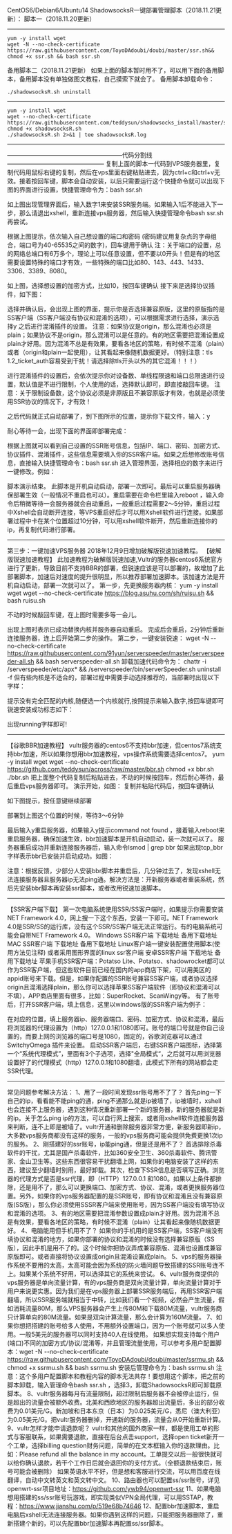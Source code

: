 CentOS6/Debian6/Ubuntu14 ShadowsocksR一键部署管理脚本（2018.11.21更新）：
脚本一（2018.11.20更新）
________________________________________
```
yum -y install wget
wget -N --no-check-certificate 
https://raw.githubusercontent.com/ToyoDAdoubi/doubi/master/ssr.sh&& chmod +x ssr.sh && bash ssr.sh

```

备用脚本二（2018.11.21更新）
如果上面的脚本暂时用不了，可以用下面的备用脚本，备用脚本没有单独做图文教程，自己摸索下就会了。
备用脚本卸载命令：
```
./shadowsocksR.sh uninstall
```
________________________________________
```
yum -y install wget
wget --no-check-certificate https://raw.githubusercontent.com/teddysun/shadowsocks_install/master/shadowsocksR.sh
chmod +x shadowsocksR.sh
./shadowsocksR.sh 2>&1 | tee shadowsocksR.log
```
________________________________________
———————————————————代码分割线————————————————
复制上面的脚本一代码到VPS服务器里，复制代码用鼠标右键的复制，然后在vps里面右键粘贴进去，因为ctrl+c和ctrl+v无效。接着按回车键，脚本会自动安装，以后只需要运行这个快捷命令就可以出现下图的界面进行设置，快捷管理命令为：bash ssr.sh
 
如上图出现管理界面后，输入数字1来安装SSR服务端。如果输入1后不能进入下一步，那么请退出xshell，重新连接vps服务器，然后输入快捷管理命令bash ssr.sh 再尝试。
 
根据上图提示，依次输入自己想设置的端口和密码 (密码建议用复杂点的字母组合，端口号为40-65535之间的数字)，回车键用于确认
注：关于端口的设置，总的网络总端口有6万多个，理论上可以任意设置，但不要以0开头！但是有的地区需要设置特殊的端口才有效，一些特殊的端口比如80、143、443、1433、3306、3389、8080。
 
如上图，选择想设置的加密方式，比如10，按回车键确认
接下来是选择协议插件，如下图：
 
 
选择并确认后，会出现上图的界面，提示你是否选择兼容原版，这里的原版指的是SS客户端（SS客户端没有协议和混淆的选项），可以根据需求进行选择，演示选择y
之后进行混淆插件的设置。
注意：如果协议是origin，那么混淆也必须是plain；如果协议不是origin，那么混淆可以是任意的。有的地区需要把混淆设置成plain才好用。因为混淆不总是有效果，要看各地区的策略，有时候不混淆（plain）或者（origin和plain一起使用），让其看起来像随机数据更好。（特别注意：tls 1.2_ticket_auth容易受到干扰！请选择除tls开头以外的其它混淆！！！）
 
进行混淆插件的设置后，会依次提示你对设备数、单线程限速和端口总限速进行设置，默认值是不进行限制，个人使用的话，选择默认即可，即直接敲回车键。
注意：关于限制设备数，这个协议必须是非原版且不兼容原版才有效，也就是必须使用SSR协议的情况下，才有效！
 
之后代码就正式自动部署了，到下图所示的位置，提示你下载文件，输入：y
 
耐心等待一会，出现下面的界面即部署完成：
 
 
根据上图就可以看到自己设置的SSR账号信息，包括IP、端口、密码、加密方式、协议插件、混淆插件，这些信息需要填入你的SSR客户端。如果之后想修改账号信息，直接输入快捷管理命令：bash ssr.sh 进入管理界面，选择相应的数字来进行一键修改。例如：
 
 
脚本演示结束。
此脚本是开机自动启动，部署一次即可。最后可以重启服务器确保部署生效（一般情况不重启也可以）。重启需要在命令栏里输入reboot ，输入命令后稍微等待一会服务器就会自动重启，一般重启过程需要2～5分钟，重启过程中Xshell会自动断开连接，等VPS重启好后才可以用Xshell软件进行连接。如果部署过程中卡在某个位置超过10分钟，可以用xshell软件断开，然后重新连接你的ip，再复制代码进行部署。
________________________________________
第三步：一键加速VPS服务器
2018年12月9日增加破解版锐速加速教程。
【破解版锐速加速教程】
此加速教程为破解版锐速加速,Vultr的服务器centos6系统官方进行了更新，导致目前不支持BBR的部署，但锐速应该是可以部署的，故增加了此部署脚本，加速后对速度的提升很明显，所以推荐部署加速脚本。该加速方法是开机自动启动，部署一次就可以了。
第一步，先更换服务器内核：
yum -y install wget
wget --no-check-certificate https://blog.asuhu.com/sh/ruisu.sh && bash ruisu.sh
 
不动的时候敲回车键，在上图时需要多等一会儿。
 
出现上图时表示已成功替换内核并服务器自动重启。
完成后会重启，2分钟后重新连接服务器，连上后开始第二步的操作。
第二步，一键安装锐速：
wget -N --no-check-certificate https://raw.githubusercontent.com/91yun/serverspeeder/master/serverspeeder-all.sh && bash serverspeeder-all.sh
卸载加速代码命令为：
chattr -i /serverspeeder/etc/apx* && /serverspeeder/bin/serverSpeeder.sh uninstall -f
但有些内核是不适合的，部署过程中需要手动选择推荐的，当部署时出现以下字样：
 
提示没有完全匹配的内核,随便选一个内核就行,按照提示来输入数字,按回车键即可
锐速安装成功标志如下：
 
出现running字样即可!
________________________________________
【谷歌BBR加速教程】
vultr服务器的centos6不支持bbr加速，但centos7系统支持bbr加速，所以如果你想用bbr加速教程，vps操作系统需要选择centos7。
yum -y install wget
wget --no-check-certificate https://github.com/teddysun/across/raw/master/bbr.sh
chmod +x bbr.sh
./bbr.sh
把上面整个代码复制后粘贴进去，不动的时候按回车，然后耐心等待，最后重启vps服务器即可。
演示开始，如图：
复制并粘贴代码后，按回车键确认
 
如下图提示，按任意键继续部署
 
 
部署到上图这个位置的时候，等待3～6分钟
 
最后输入y重启服务器，如果输入y提示command not found ，接着输入reboot来重启服务器，确保加速生效，bbr加速脚本是开机自动启动，装一次就可以了。
服务器重启成功并重新连接服务器后，输入命令lsmod | grep bbr 如果出现tcp_bbr字样表示bbr已安装并启动成功。如图：
 
注意：根据反馈，少部分人安装bbr脚本并重启后，几分钟过去了，发现xshell无法连接服务器且服务器ip无法ping通。解决方法是：开新服务器或者重装系统，然后先安装bbr脚本再安装ssr脚本，或者改用锐速加速脚本。
________________________________________
【SSR客户端下载】
第一次电脑系统使用SSR/SS客户端时，如果提示你需要安装NET Framework 4.0，网上搜一下这个东西，安装一下即可。NET Framework 4.0是SSR/SS的运行库，没有这个SSR/SS客户端无法正常运行。有的电脑系统可能会自带NET Framework 4.0。
Windows SSR客户端 下载地址 备用下载地址
MAC SSR客户端 下载地址 备用下载地址
Linux客户端一键安装配置使用脚本(使用方法见注释) 或者采用图形界面的linux ssr客户端
安卓SSR客户端 下载地址 备用下载地址
苹果手机SSR客户端：Potatso Lite、Potatso、shadowrocket都可以作为SSR客户端，但这些软件目前已经在国内的app商店下架，可以用美区的appid账号来下载。但是，如果你配置的SSR账号兼容SS客户端，或者协议选择origin且混淆选择plain，那么你可以选择苹果SS客户端软件（即协议和混淆可以不填），APP商店里面有很多，比如：SuperRocket、ScanWingy等。
有了账号后，打开SSR客户端，填上信息，这里以windows版的SSR客户端为例子：
 
在对应的位置，填上服务器ip、服务器端口、密码、加密方式、协议和混淆，最后将浏览器的代理设置为（http）127.0.0.1和1080即可。账号的端口号就是你自己设置的，而要上网的浏览器的端口号是1080，固定的，谷歌浏览器可以通过 SwitchyOmega 插件来设置。
启动SSR客户端后，右键SSR客户端图标，选择第一个“系统代理模式”，里面有3个子选项，选择"全局模式“，之后就可以用浏览器设置好了的代理模式（http）127.0.0.1和1080翻墙，此模式下所有的网站都会走SSR代理。
 
________________________________________
常见问题参考解决方法：
1、用了一段时间发现ssr账号用不了了？
首先ping一下自己的ip，看看能不能ping的通，ping不通那么就是ip被墙了，ip被墙时，xshell也会连接不上服务器，遇到这种情况重新部署一个新的服务器，新的服务器就是新的ip。关于怎么ping ip的方法，可以自行网上搜索，或者用xshell软件连接服务器来判断，连不上即是被墙了。vultr开通和删除服务器非常方便，新服务器即新ip，大多数vps服务商都没有这样的服务，一般的vps服务商可能会提供免费更换1次ip的服务。
2、刚搭建好的ssr账号，ip能ping通，但是还是用不了？
首选排除杀毒软件的干扰，尤其是国产杀毒软件，比如360安全卫生、360杀毒软件、腾讯管家、金山卫生等。这些东西很容易干扰翻墙上网，如果你的电脑安装了这样的东西，建议至少翻墙时别用，最好卸载。其次，检查下SSR信息是否填写正确。浏览器的代理方式是否是ssr代理，即（HTTP）127.0.0.1 和1080。如果以上条件都排除，还是用不了，那么可以更换端口、加密方式、协议、混淆，或者更换服务器位置。另外，如果你的vps服务器配置的是SSR账号，即有协议和混淆且没有兼容原版(SS版），那么你必须使用SSSR客户端来使用账号，因为SS客户端没有填写协议和混淆的选项。
3、有的地区需要把混淆参数设置成plain才好用。因为混淆不总是有效果，要看各地区的策略，有时候不混淆（plain）让其看起来像随机数据更好。
4、电脑能用但手机用不了？
如果你的手机用的是SS客户端，SS客户端没有填协议和混淆的地方，如果你部署的协议和混淆的时候没有选择兼容原版（SS版），因此手机是用不了的。这个时候你把协议弄成兼容原版、混淆也设置成兼容原版即可。或者直接将协议设置成origin且混淆设置成plain。
5、vps的服务器操作系统不要用的太高，太高可能会因为系统的防火墙问题导致搭建的SSR账号连不上。如果某个系统不好用，可以选择其它的系统来尝试。
6、vultr服务商提供的vps服务器是单向流量计算，有的vps服务商是双向流量计算，单向流量计算对于用户来说更实惠。因为我们是在vps服务器上部署SSR服务端后，再用SSR客户端翻墙，所以SSR服务端就相当于中转，比如我们看一个视频，必然会产生流量，假如消耗流量80M，那么VPS服务器会产生上传80M和下载80M流量，vultr服务商只计算单向的80M流量。如果是双向计算流量，那么会计算为160M流量。
7、如果你想把搭建的账号给多人使用，不用额外设置端口，因为一个账号就可以多人使用。一般5美元的服务器可以同时支持40人在线使用。
如果想实现支持每个用户(端口)不同的加密方式/协议/混淆等，并且管理流量使用，可以参考多用户配置脚本：wget -N --no-check-certificate https://raw.githubusercontent.com/ToyoDAdoubi/doubi/master/ssrmu.sh && chmod +x ssrmu.sh && bash ssrmu.sh 安装后管理命令为：bash ssrmu.sh
注意：这个多用户配置脚本和教程内容的脚本无法共存！要想用这个脚本，把之前的脚本卸载，输入管理命令bash ssr.sh ，选择3，卸载ShadowsocksR即可卸载原脚本。
8、vultr服务器每月有流量限制，超过限制后服务器不会被停止运行，但是超出的流量会被额外收费。北美和西欧地区的服务器超出流量后，多出的部分收费为0.01美元/G。新加坡和日本东京（日本）为0.025美元/G，悉尼（澳大利亚）为0.05美元/G。把vultr服务器删掉，开通新的服务器，流量会从0开始重新计算。
9、vultr怎样才能申请退款呢？
vultr和其他的国外商家一样，都是使用工单的形式与客服联系，如果需要退款，直接在后台点击support，选择open ticket新开一个工单，选择billing question财务问题，简单的在文本框输入你的退款理由。比如：Please refund all the balance in my account。工单提交以后一般很快就可以给你确认退款，若干个工作日后就会退回你的支付方式。（全额退款结束后，账号可能会被删除）
如果英语水平不好，但是想和客服进行交流，可以用百度在线翻译，自动中文转英文和英文转中文。
10、路由器也可以配置ss/ssr账号，详见openwrt-ssr项目地址：https://github.com/ywb94/openwrt-ssr
11、如果电脑想用搭建的ss/ssr账号玩游戏，即实现类似VPN全局代理，可以用SSTAP，教程：https://www.jianshu.com/p/519e68b74646
12、配置bbr加速脚本，重启电脑后xshell无法连接服务器。如果你遇到这样的问题，只能把服务器删除了，重新搭建个新的，可以先配置bbr加速脚本再配置ss/ssr脚本。

